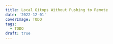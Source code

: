 ```yaml
---
title: Local Gitops Without Pushing to Remote
date: '2022-12-01'
coverImage: TODO
tags:
  - TODO
draft: true
---
```


